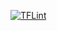[![TFLint](https://github.com/yelinaung/homelab/actions/workflows/tflint.yaml/badge.svg)](https://github.com/yelinaung/homelab/actions/workflows/tflint.yaml)

